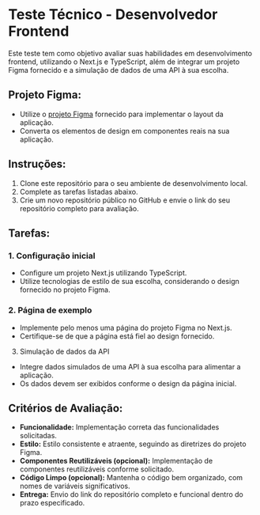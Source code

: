 # Teste Técnico - Desenvolvedor Frontend

Este teste tem como objetivo avaliar suas habilidades em desenvolvimento frontend, utilizando o Next.js e TypeScript, além de integrar um projeto Figma fornecido e a simulação de dados de uma API à sua escolha.

## Projeto Figma:


- Utilize o [projeto Figma](https://www.figma.com/file/CeRoxkJLRx0ttepu7XeMMl/Kans-%F0%9F%8F%A5-%7C-Hospital-Management-System-(SaaS)-(Community)?type=design&node-id=0-1&mode=design&t=jgTewhPmhdPwEPIy-0) fornecido para implementar o layout da aplicação.
- Converta os elementos de design em componentes reais na sua aplicação.
  
## Instruções:

1. Clone este repositório para o seu ambiente de desenvolvimento local.
2. Complete as tarefas listadas abaixo.
3. Crie um novo repositório público no GitHub e envie o link do seu repositório completo para avaliação.

## Tarefas:

### 1. Configuração inicial

- Configure um projeto Next.js utilizando TypeScript.
- Utilize tecnologias de estilo de sua escolha, considerando o design fornecido no projeto Figma.

### 2. Página de exemplo

- Implemente pelo menos uma página do projeto Figma no Next.js.
- Certifique-se de que a página está fiel ao design fornecido.

3. Simulação de dados da API

- Integre dados simulados de uma API à sua escolha para alimentar a aplicação.
- Os dados devem ser exibidos conforme o design da página inicial.

## Critérios de Avaliação:

- **Funcionalidade:** Implementação correta das funcionalidades solicitadas.
- **Estilo:** Estilo consistente e atraente, seguindo as diretrizes do projeto Figma.
- **Componentes Reutilizáveis (opcional):** Implementação de componentes reutilizáveis conforme solicitado.
- **Código Limpo (opcional):** Mantenha o código bem organizado, com nomes de variáveis significativos.
- **Entrega:** Envio do link do repositório completo e funcional dentro do prazo especificado.
